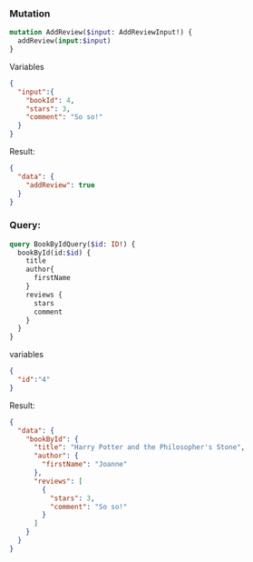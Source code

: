 ### Mutation

```graphql
mutation AddReview($input: AddReviewInput!) {
  addReview(input:$input) 
}
```

Variables

```json
{
  "input":{
    "bookId": 4,
    "stars": 3,
    "comment": "So so!"
  }
}
```

Result:

```json
{
  "data": {
    "addReview": true
  }
}
```

### Query:

```graphql
query BookByIdQuery($id: ID!) {
  bookById(id:$id) {
    title
    author{
      firstName
    }
    reviews {
      stars
      comment
    }
  }
}    
```

variables

```json
{
  "id":"4"
}
```

Result:

```json
{
  "data": {
    "bookById": {
      "title": "Harry Potter and the Philosopher's Stone",
      "author": {
        "firstName": "Joanne"
      },
      "reviews": [
        {
          "stars": 3,
          "comment": "So so!"
        }
      ]
    }
  }
}
```